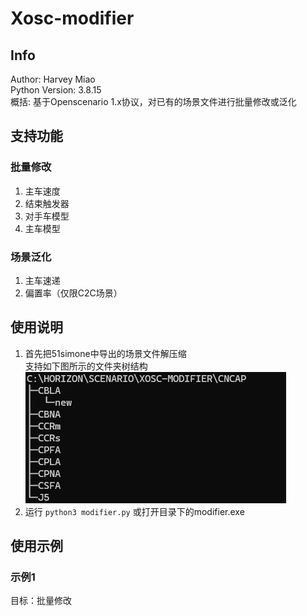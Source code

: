 # Xosc-modifier
## Info
Author: Harvey Miao  
Python Version: 3.8.15  
概括: 基于Openscenario 1.x协议，对已有的场景文件进行批量修改或泛化  
## 支持功能
### 批量修改
1. 主车速度
2. 结束触发器
3. 对手车模型
4. 主车模型
### 场景泛化
1. 主车速递
2. 偏置率（仅限C2C场景）
## 使用说明
1. 首先把51simone中导出的场景文件解压缩  
支持如下图所示的文件夹树结构  
![树状图](./image/file-tree.png "tree")
2. 运行 ``python3 modifier.py`` 或打开目录下的modifier.exe
## 使用示例
### 示例1
目标：批量修改